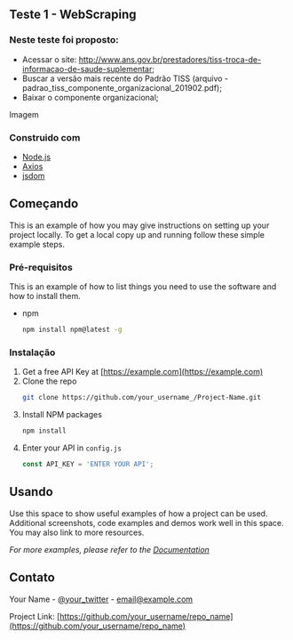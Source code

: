 ## Teste 1 - WebScraping

### Neste teste foi proposto: 

- Acessar o site: http://www.ans.gov.br/prestadores/tiss-troca-de-informacao-de-saude-suplementar;
- Buscar a versão mais recente do Padrão TISS (arquivo - padrao_tiss_componente_organizacional_201902.pdf);
- Baixar o componente organizacional;
    
Imagem
    
### Construido com

* [Node.js](https://nodejs.org/en/)
* [Axios](https://axios-http.com/docs/intro)
* [jsdom](https://www.npmjs.com/package/jsdom)


## Começando

This is an example of how you may give instructions on setting up your project locally.
To get a local copy up and running follow these simple example steps.

### Pré-requisitos

This is an example of how to list things you need to use the software and how to install them.
* npm
  ```sh
  npm install npm@latest -g
  ```

### Instalação

1. Get a free API Key at [https://example.com](https://example.com)
2. Clone the repo
   ```sh
   git clone https://github.com/your_username_/Project-Name.git
   ```
3. Install NPM packages
   ```sh
   npm install
   ```
4. Enter your API in `config.js`
   ```js
   const API_KEY = 'ENTER YOUR API';
   ```


## Usando

Use this space to show useful examples of how a project can be used. Additional screenshots, code examples and demos work well in this space. You may also link to more resources.

_For more examples, please refer to the [Documentation](https://example.com)_

<!-- CONTACT -->
## Contato

Your Name - [@your_twitter](https://twitter.com/your_username) - email@example.com

Project Link: [https://github.com/your_username/repo_name](https://github.com/your_username/repo_name)

